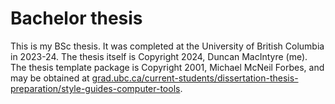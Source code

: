 # Bachelor thesis
This is my BSc thesis. It was completed at the University of British Columbia in 2023-24. The thesis itself is Copyright 2024, Duncan MacIntyre (me). The thesis template package is Copyright 2001, Michael McNeil Forbes, and may be obtained at [grad.ubc.ca/current-students/dissertation-thesis-preparation/style-guides-computer-tools](https://www.grad.ubc.ca/current-students/dissertation-thesis-preparation/style-guides-computer-tools).
